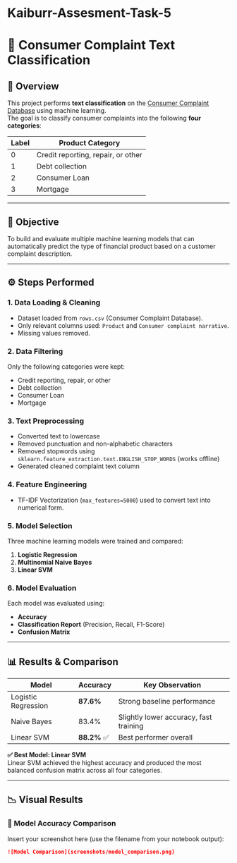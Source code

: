 # Kaiburr-Assesment-Task-5
# 🧠 Consumer Complaint Text Classification

## 📘 Overview
This project performs **text classification** on the [Consumer Complaint Database](https://catalog.data.gov/dataset/consumer-complaint-database) using machine learning.  
The goal is to classify consumer complaints into the following **four categories**:

| Label | Product Category |
|--------|------------------|
| 0 | Credit reporting, repair, or other |
| 1 | Debt collection |
| 2 | Consumer Loan |
| 3 | Mortgage |

---

## 🎯 Objective
To build and evaluate multiple machine learning models that can automatically predict the type of financial product based on a customer complaint description.

---

## ⚙️ Steps Performed

### 1. Data Loading & Cleaning
- Dataset loaded from `rows.csv` (Consumer Complaint Database).
- Only relevant columns used: `Product` and `Consumer complaint narrative`.
- Missing values removed.

### 2. Data Filtering
Only the following categories were kept:
- Credit reporting, repair, or other  
- Debt collection  
- Consumer Loan  
- Mortgage

### 3. Text Preprocessing
- Converted text to lowercase  
- Removed punctuation and non-alphabetic characters  
- Removed stopwords using `sklearn.feature_extraction.text.ENGLISH_STOP_WORDS` (works offline)  
- Generated cleaned complaint text column

### 4. Feature Engineering
- TF-IDF Vectorization (`max_features=5000`) used to convert text into numerical form.

### 5. Model Selection
Three machine learning models were trained and compared:
1. **Logistic Regression**
2. **Multinomial Naive Bayes**
3. **Linear SVM**

### 6. Model Evaluation
Each model was evaluated using:
- **Accuracy**
- **Classification Report** (Precision, Recall, F1-Score)
- **Confusion Matrix**

---

## 📊 Results & Comparison

| Model | Accuracy | Key Observation |
|--------|-----------|----------------|
| Logistic Regression | **87.6%** | Strong baseline performance |
| Naive Bayes | 83.4% | Slightly lower accuracy, fast training |
| Linear SVM | **88.2%** ✅ | Best performer overall |

**✅ Best Model: Linear SVM**  
Linear SVM achieved the highest accuracy and produced the most balanced confusion matrix across all four categories.

---

## 📉 Visual Results

### 🔹 Model Accuracy Comparison
Insert your screenshot here (use the filename from your notebook output):

```markdown
![Model Comparison](screenshots/model_comparison.png)
